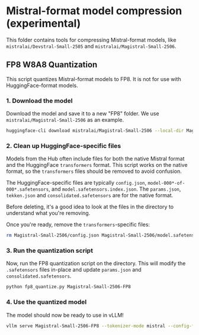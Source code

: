 # Mistral-format model compression (experimental)

This folder contains tools for compressing Mistral-format models, like `mistralai/Devstral-Small-2505` and `mistralai/Magistral-Small-2506`.

## FP8 W8A8 Quantization

This script quantizes Mistral-format models to FP8. It is not for use with HuggingFace-format models.

### 1. Download the model

Download the model and save it to a new "FP8" folder. We use `mistralai/Magistral-Small-2506` as an example.

```bash
huggingface-cli download mistralai/Magistral-Small-2506 --local-dir Magistral-Small-2506-FP8
```

### 2. Clean up HuggingFace-specific files

Models from the Hub often include files for both the native Mistral format and the HuggingFace `transformers` format. This script works on the native format, so the `transformers` files should be removed to avoid confusion.

The HuggingFace-specific files are typically `config.json`, `model-000*-of-000*.safetensors`, and `model.safetensors.index.json`. The `params.json`, `tekken.json` and `consolidated.safetensors` are for the native format.

Before deleting, it's a good idea to look at the files in the directory to understand what you're removing.

Once you're ready, remove the `transformers`-specific files:

```bash
rm Magistral-Small-2506/config.json Magistral-Small-2506/model.safetensors.index.json Magistral-Small-2506-FP8/model-000*
```

### 3. Run the quantization script

Now, run the FP8 quantization script on the directory. This will modify the `.safetensors` files in-place and update `params.json` and `consolidated.safetensors`.

```bash
python fp8_quantize.py Magistral-Small-2506-FP8
```

### 4. Use the quantized model

The model should now be ready to use in vLLM!

```bash
vllm serve Magistral-Small-2506-FP8 --tokenizer-mode mistral --config-format mistral --load-format mistral --tool-call-parser mistral --enable-auto-tool-choice
```